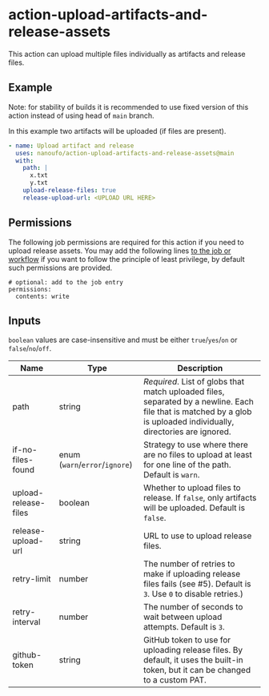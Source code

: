 # action-upload-artifacts-and-release-assets

This action can upload multiple files individually as artifacts and release files.

## Example

Note: for stability of builds it is recommended to use fixed version of this action instead of using head of `main` branch.

In this example two artifacts will be uploaded (if files are present).

```yaml
- name: Upload artifact and release
  uses: nanoufo/action-upload-artifacts-and-release-assets@main  
  with:
    path: |
      x.txt
      y.txt
    upload-release-files: true
    release-upload-url: <UPLOAD URL HERE>
```

## Permissions
The following job permissions are required for this action if you need to upload release assets.
You may add the following lines [to the job or workflow](https://docs.github.com/en/actions/using-jobs/assigning-permissions-to-jobs) if you want to follow the principle of least privilege, by default such permissions are provided.

```
# optional: add to the job entry
permissions:
  contents: write
```

## Inputs

`boolean` values are case-insensitive and must be either `true`/`yes`/`on` or `false`/`no`/`off`.

| Name | Type | Description |
| ---- | ---  | ----------- |
| path | string | _Required_. List of globs that match uploaded files, separated by a newline. Each file that is matched by a glob is uploaded individually, directories are ignored. |
| if-no-files-found | enum (`warn`/`error`/`ignore`) | Strategy to use where there are no files to upload at least for one line of the path. Default is `warn`. |
| upload-release-files  | boolean | Whether to upload files to release. If `false`, only artifacts will be uploaded. Default is `false`. |
| release-upload-url  | string | URL to use to upload release files. |
| retry-limit  | number | The number of retries to make if uploading release files fails (see #5). Default is `3`. Use `0` to disable retries.) |
| retry-interval  | number | The number of seconds to wait between upload attempts. Default is `3`. |
| github-token    | string | GitHub token to use for uploading release files. By default, it uses the built-in token, but it can be changed to a custom PAT. |
